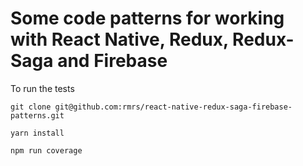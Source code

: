 # Some code patterns for working with React Native, Redux, Redux-Saga and Firebase

To run the tests
```
git clone git@github.com:rmrs/react-native-redux-saga-firebase-patterns.git

yarn install

npm run coverage
```
